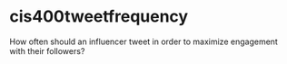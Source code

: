 # cis400tweetfrequency
How often should an influencer tweet in order to maximize engagement with their followers?

